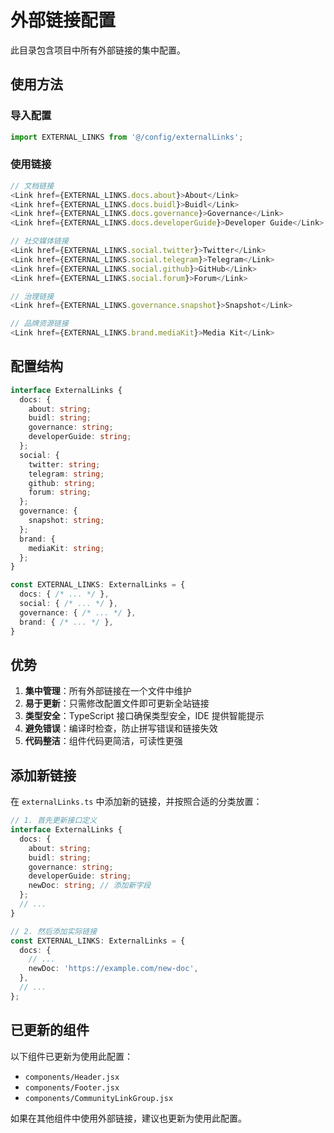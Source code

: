 # 外部链接配置

此目录包含项目中所有外部链接的集中配置。

## 使用方法

### 导入配置

```javascript
import EXTERNAL_LINKS from '@/config/externalLinks';
```

### 使用链接

```javascript
// 文档链接
<Link href={EXTERNAL_LINKS.docs.about}>About</Link>
<Link href={EXTERNAL_LINKS.docs.buidl}>Buidl</Link>
<Link href={EXTERNAL_LINKS.docs.governance}>Governance</Link>
<Link href={EXTERNAL_LINKS.docs.developerGuide}>Developer Guide</Link>

// 社交媒体链接
<Link href={EXTERNAL_LINKS.social.twitter}>Twitter</Link>
<Link href={EXTERNAL_LINKS.social.telegram}>Telegram</Link>
<Link href={EXTERNAL_LINKS.social.github}>GitHub</Link>
<Link href={EXTERNAL_LINKS.social.forum}>Forum</Link>

// 治理链接
<Link href={EXTERNAL_LINKS.governance.snapshot}>Snapshot</Link>

// 品牌资源链接
<Link href={EXTERNAL_LINKS.brand.mediaKit}>Media Kit</Link>
```

## 配置结构

```typescript
interface ExternalLinks {
  docs: {
    about: string;
    buidl: string;
    governance: string;
    developerGuide: string;
  };
  social: {
    twitter: string;
    telegram: string;
    github: string;
    forum: string;
  };
  governance: {
    snapshot: string;
  };
  brand: {
    mediaKit: string;
  };
}

const EXTERNAL_LINKS: ExternalLinks = {
  docs: { /* ... */ },
  social: { /* ... */ },
  governance: { /* ... */ },
  brand: { /* ... */ },
}
```

## 优势

1. **集中管理**：所有外部链接在一个文件中维护
2. **易于更新**：只需修改配置文件即可更新全站链接
3. **类型安全**：TypeScript 接口确保类型安全，IDE 提供智能提示
4. **避免错误**：编译时检查，防止拼写错误和链接失效
5. **代码整洁**：组件代码更简洁，可读性更强

## 添加新链接

在 `externalLinks.ts` 中添加新的链接，并按照合适的分类放置：

```typescript
// 1. 首先更新接口定义
interface ExternalLinks {
  docs: {
    about: string;
    buidl: string;
    governance: string;
    developerGuide: string;
    newDoc: string; // 添加新字段
  };
  // ...
}

// 2. 然后添加实际链接
const EXTERNAL_LINKS: ExternalLinks = {
  docs: {
    // ...
    newDoc: 'https://example.com/new-doc',
  },
  // ...
};
```

## 已更新的组件

以下组件已更新为使用此配置：

- `components/Header.jsx`
- `components/Footer.jsx`
- `components/CommunityLinkGroup.jsx`

如果在其他组件中使用外部链接，建议也更新为使用此配置。

